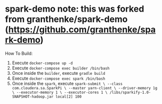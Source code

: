 spark-demo
note: this was forked from granthenke/spark-demo (https://github.com/granthenke/spark-demo)
==========

How To Build:
1. Execute ```docker-compose up -d```
1. Execute ```docker-compose exec builder /bin/bash```
1. Once inside the `builder`, execute ```gradle build```
1. Execute ```docker-compose exec spark /bin/bash```
1. Once inside the `spark`, execute ``` spark-submit \
--class com.cloudera.sa.SparkPi \
--master yarn-client \
--driver-memory 1g \
--executor-memory 1 \
--executor-cores 1 \
/libs/sparkify-1.0-SNAPSHOT-hadoop.jar local[2] 100 ```
